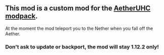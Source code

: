 ## This mod is a custom mod for the [AetherUHC modpack](https://www.curseforge.com/minecraft/modpacks/aetheruhc).
At the moment the mod teleport you to the Nether when you fall off the Aether.

### Don't ask to update or backport, the mod will stay 1.12.2 only!
